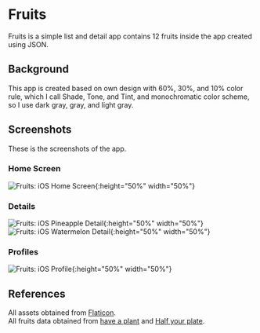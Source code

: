 # Fruits

Fruits is a simple list and detail app contains 12 fruits inside the app created using JSON.

## Background

This app is created based on own design with 60%, 30%, and 10% color rule, which I call Shade, Tone, and Tint, and monochromatic color scheme, so I use dark gray, gray, and light gray.

## Screenshots

These is the screenshots of the app.

### Home Screen

![Fruits: iOS Home Screen](https://raw.githubusercontent.com/FelixLiman/Fruits-ios/master/Fruits/Resources/home.png){:height="50%" width="50%"}

### Details

![Fruits: iOS Pineapple Detail](https://raw.githubusercontent.com/FelixLiman/Fruits-ios/master/Fruits/Resources/pineapple-detail.png){:height="50%" width="50%"}
![Fruits: iOS Watermelon Detail](https://raw.githubusercontent.com/FelixLiman/Fruits-ios/master/Fruits/Resources/watermelon-detail.png){:height="50%" width="50%"}

### Profiles

![Fruits: iOS Profile](https://raw.githubusercontent.com/FelixLiman/Fruits-ios/master/Fruits/Resources/profile.png){:height="50%" width="50%"}

## References

All assets obtained from [Flaticon](www.flaticon.com).\
All fruits data obtained from [have a plant](fruitsandveggies.org) and [Half your plate](www.halfyourplate.ca).
